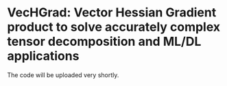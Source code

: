 # VecHGrad: Vector Hessian Gradient product to solve accurately complex tensor decomposition and ML/DL applications

The code will be uploaded very shortly.
